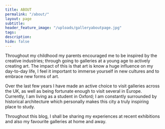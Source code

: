 ```yaml
---
title: ABOUT
permalink: "/about/"
layout: page
subtitle:
header_feature_image: "/uploads/galleryaboutpage.jpg"
tags:
description:
hide: false
---
```


Throughout my childhood my parents encouraged me to be inspired by the creative industries; through going to galleries at a young age to actively creating art. The impact of this is that art is know a huge influence on my day-to-day life, I feel it important to immerse yourself in new cultures and to embrace new forms of art.

Over the last few years I have made an active choice to visit galleries across the UK, as well as being fortunate enough to visit several in Europe. Currently, I am living as a student in Oxford; I am constantly surrounded by historical architecture which personally makes this city a truly inspiring place to study.


Throughout this blog, I shall be sharing my experiences at recent exhibitions and also my favourite galleries at home and away.
